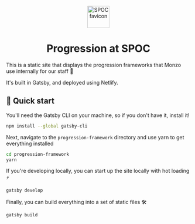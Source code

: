 <p align="center">
  <a href="https://www.monzo.com">
    <img alt="SPOC favicon" src="https://d33wubrfki0l68.cloudfront.net/673084cc885831461ab2cdd1151ad577cda6a49a/92a4d/static/images/favicon.png" width="60" />
  </a>
</p>
<h1 align="center">
    Progression at SPOC
</h1>

This is a static site that displays the progression frameworks that Monzo use internally for our staff 🙌

It's built in Gatsby, and deployed using Netlify.

## 🚀 Quick start

You'll need the Gatsby CLI on your machine, so if you don't have it, install it!

```sh
npm install --global gatsby-cli
```

Next, navigate to the `progression-framework` directory and use yarn to get everything installed

```sh
cd progression-framework
yarn
```

If you're developing locally, you can start up the site locally with hot loading ⚡

```sh
gatsby develop
```

Finally, you can build everything into a set of static files 🛠️

```sh
gatsby build
```
